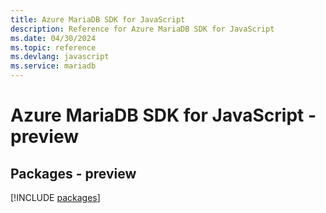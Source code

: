 ```yaml
---
title: Azure MariaDB SDK for JavaScript
description: Reference for Azure MariaDB SDK for JavaScript
ms.date: 04/30/2024
ms.topic: reference
ms.devlang: javascript
ms.service: mariadb
---
```

# Azure MariaDB SDK for JavaScript - preview
## Packages - preview
[!INCLUDE [packages](mariadb-index.md)]
